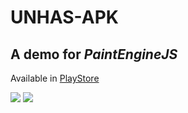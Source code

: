 # UNHAS-APK

## A demo for *PaintEngineJS*

Available in [PlayStore](https://play.google.com/store/apps/details?id=unhas.br.com.jmgk&hl=en)

![](https://lh3.googleusercontent.com/Spw6SFNgJdgTc-Bc-MyaoIn0AhhYxByHehbNHmx3pV4owed4L_bJoiS776tZJ1mmhg=w720-h310)
![](https://lh3.googleusercontent.com/btEBZcfMMc3GUNHKN8Uh7_-T6By8-DSz7FXq3k1TNSlKjHABXEKoxQAxS7EfA-4pVQ=w720-h310)